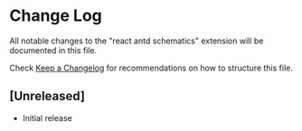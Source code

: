# Change Log

All notable changes to the "react antd schematics" extension will be documented in this file.

Check [Keep a Changelog](http://keepachangelog.com/) for recommendations on how to structure this file.

## [Unreleased]

- Initial release